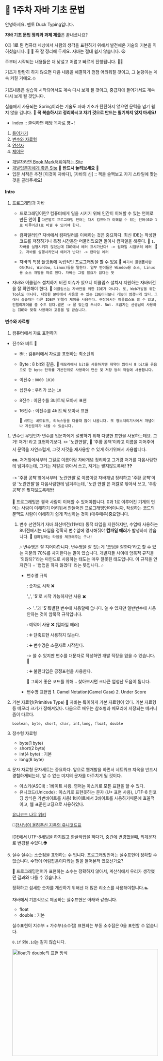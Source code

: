 # :ledger: 1주차 자바 기초 문법
안녕하세요. 멘토 Duck Typing입니다.

**자바 기초 문법 정리와 과제 제출**은 끝내셨나요?

0과 1로 된 컴퓨터 세상에서 사람의 생각을 표현하기 위해서 발전해온 기술의 기본을 익히셨습니다. :clap: :clap:
꼭 잘 정리해 두세요. 자바는 절대 쉽지 않습니다. :tired_face:

 주부터 시작되는 내용들은 더 낯설고 어렵고 빠르게 진행됩니다. :car::dash:



기초가 탄탄히 하지 않으면 다음 내용을 해결하기 점점 어려워질 것이고, 그 눈덩이는 계속 커질 거예요.:snowman:

기초내용은 실습이 시작되어서도 계속 다시 보게 될 것이고, 중급자에 들어가서도 계속 다시 보게 될 것입니다.



실습에서 사용되는 Spring이라는 기술도 자바 기초가 탄탄하지 않으면 문턱을 넘기 쉽지 않을 겁니다. :blue_book: **꼭 복습하시고 정리하시고 자기 것으로 만드는 필기까지 잊지 마세요!**

- Index :: 클릭하면 해당 목차로 뿅~!
1. [들어가기](#intro)
2. [변수와 자료형](#변수와-자료형)
3. [연산자](#연산자)
4. [제어문](#제어문)

- [개발자라면 Book Mark해줘야하는 Site](#개북사)
- [개발입문자에게 좋은 Site](#개입사) :gem: **반드시 눌려보세요** :gem:
- 입문 서적은 추천 [이것이 자바다], [자바의 신] :: 책을 슬쩍보고 자기 스타일에 맞는 것을 골라주세요!

#### Intro
1. 프로그래밍과 자바
    - 프로그래밍이란?
    컴퓨터에게 일을 시키기 위해 인간이 이해할 수 있는 언어로 만든 언어
    :taxi: ```다른말로 프로그래밍 언어는 다시 컴퓨터가 이해할 수 있는 언어(0과 1로 이루어진)로 바뀔 수 있어야 한다.```

    - 컴파일러란? 
    자바에서 컴파일러를 이해하는 것은 중요하다. 최신 IDE는 작성한 코드를 저장하거나 특정 시간동안 머물러있으면 알아사 컴파일을 해준다.
    :taxi: ```1. 자바를 실행시키지 않았는데 IDE에서 에러 표시가난다! -> 컴파일 시점부터 에러 ```
    :taxi: ```2. 자바를 실행시키면서 에러가 난다! -> 런타임 에러```

    - 자바의 특징
        플랫폼에 독립적인 프로그래밍을 할 수 있음
        :memo: ```여기서 플랫폼이란 OS(Mac, Window, Linux)등을 말한다. 일부 언어들은 Window용 소스, Linux용 소스 개발을 따로 했다. 자바는 그럴 필요가 없다는 뜻```
        
- 자바와 이클립스 설치하기
  버전 이슈가 있으니 이클립스 설치시 지원하는 자바버전을 잘 확인해야 한다.
  :taxi: ```이클립스는 자바만을 위한 IDE가 아니다. 또, Web개발을 위한 Tool도 아니다. 다양한 분야에서 사용할 수 있는 IDE이다보니 기능이 엄청나게 많다.```
  ```그래서 실습때는 다른 IDE인 인텔리 제이를 사용한다. 현장에서는 이클립스도 쓸 수 있고, 인텔리제이를 쓸 수도 있다.결론 -> 잘 맞는걸 쓰시오. But. 초급자는 선생님이 사용하는 IDE와 맞춰 사용해야 고통을 덜 받습니다.```

#### 변수와 자료형
1. 컴퓨터에서 자료 표현하기
- 진수와 비트 :musical_note:
  - Bit : 컴퓨터에서 자료를 표현하는 최소단위
  - Byte : 8 bit와 같음.
    :memo: ```메모리에서 bit를 사용하기엔 제약아 많아서 8 bit를 묶음으로 한 byte 단위를 기본단위로 사용하여 연산 및 저장 등의 작업에 사용합니다.```
  - 이진수 : ```0000 1010```
  - 십진수 : 우리가 쓰는 ```10```
  - 8진수 : 이진수를 3비트씩 모아서 표현
  - 16진수 : 이진수를 4비트씩 모아서 표현
 
    :memo: ```비트는 네트워크, 리눅스등을 다룰때 많이 나옵니다. 또 정보처리기사에서 개념이나 계산문제가 나올 수 있습니다.```

1. 변수란 무엇인가
    변수를 입문자에게 설명하기 위해 다양한 표현을 사용하는데요. 
    그거! 저거! 라고 표현하기보다. :pencil2: '노란연필', :orange_book: '주황 공책'이라고 이름을 지어주어서 문맥을 자연스럽게, 그것 저것을 재사용할 수 있게 하기위해서 사용합니다.

    **ex.**
    저거앞에서부터 그걸로 이름이랑 자바개념 정리하고 그거랑 저거를 다음사람한테 넘겨주는데, 그거는 저칼로 깎아서 쓰고, 저거는 찢지않도록해! :question::question:


    -> '주황 공책'앞에서부터 '노란연필'로 이름이랑 자바개념 정리하고 '주황 공책'이랑 '노란연필'을 다음사람한테 넘겨주는데, '노란 연필'은 저칼로 깎아서 쓰고, '주황 공책'은 찢지않도록해!:exclamation::exclamation:

    :ant:
    프로그래밍은 결국 사람이 이해할 수 있어야합니다. 0과 1로 이루어진 기계의 언어는 사람이 이해하기 어려워서 만들어진 프로그래밍언어이니까, 작성하는 코드의 문맥도 사람이 이해하기 쉽게 작성하는 것이 (매우매우)중요합니다.

    1. 변수 선언하기
        자바 최신버전(11부터) 동적 타입을 지원하지만, 수업때 사용하는 8버전에서는 타입을 정확히 변수앞에 명시해줘야 **컴파일 에러**가 발생하지 않습니다.
        :memo: ```컴파일러는 타입을 체크해주는 구나!```

        :notes:
        변수명은 잘 지어야합니다. 변수명을 잘 짓는게 '코딩을 잘한다'라고 할 수 있는 지분의 70%를 차지한다는 말이 있습니다.
        개발자들 사이에 암묵적 규칙을 '외않되?'라는 마인드로 사용하는 태도는 매우 잘못된 태도입니다.
        이 규칙을 안지킨다 = '협업을 하지 않겠다' 라는 뜻입니다.
        :notes:
        - 변수명 규칙

            : 숫자로 시작 :x:

            '_', '$'로 시작 가능하지만 사용 :heavy_multiplication_x:
            
            -> '_'과 '\$'특별한 변수에 사용할때 씁니다. 쓸 수 있지만 일반변수에 사용안하는 것이 암묵적 규칙입니다.

            : 예약어 사용 :x: (컴파일 에러)

            : :heavy_plus_sign: 단축표현 사용하지 않는다.

            : :heavy_plus_sign: 변수명은 소문자로 시작한다.

            -> 쓸 수 있지만 변수를 대문자로 작성하면 개발 직장을 잃을 수 있습니다.:bow:

            : :heavy_plus_sign: 불린타입은 긍정표현을 사용한다.
            
            :large_blue_circle: 그외에 좋은 코드를 위해... 찾아보시면 크나큰 엄청난 도움이 됩니다.


        - 변수명 표현법 
                1. Camel Notation(Camel Case)
                2. Under Score

2. 기본 자료형(Primitive Type)
    :memo: 자바는 특이하게 기본 자료형이 있다.
    기본 자료형등 메모리 크기가 정해져있다.
    다음으로 배우는 참조형과 메모리에 저장되는 메커니즘이 다르다.

    ```boolean, byte, short, char, int,long, float, double```

3. 정수형 자료형
    - byte(1 byte)
    - short(2 byte)
    - int(4 byte) : 기본
    - long(8 byte)

4. 문자 자료형
    문자세트는 중요하다. 앞으로 웹개발을 하면서 네트워크 지옥을 반드시 경험하게되는데, 알 수 없는 미지의 문자를 마주치게 될 것이다.

    - 아스키(ASCII) : 1바이트 사용. 영어는 아스키로 모든 표현을 할 수 있다. 
    - 유니코드(Unicode) : 아스키로 표현못하는 문자 (U+ 표현 사용), UTF-8 인코딩 방식은 가변바이트를 사용! 1바이트에서 3바이트를 사용하기때문에 효율적이고, 웹 표준인코딩으로 사용하있다.

    [유니코드 나무 위키](https://namu.wiki/w/%EC%9C%A0%EB%8B%88%EC%BD%94%EB%93%9C)

    :white_medium_square:[강사님이 올려주신 지옥의 유니코드표](https://www.unicode.org/charts/PDF/UAC00.pdf)

    IDE에서 UTF-8세팅을 하지않고 한글작업을 하다가, 중간에 변경했을때, 외계문자로 변경될 수있다.:alien:

5. 실수
    실수는 소숫점을 표현하는 수 입니다.
    프로그래밍언어는 실수표현이 정확할 수 없습니다. 수학이 어림잡음이다라는 말을 들어본적 있으신가요?

    :memo: 프로그래밍언어가 표현하는 소수는 정확하지 않아서, 계산식에서 우리가 생각했던 결과와 다를 수 있습니다. 

    정확하고 섬세한 숫자를 계산하기 위해선 더 많은 리소스를 사용해야합니다.:swimmer:


    자바에서 기본적으로 제공하는 실수표현은 아래와 같습니다.
    
    - float
    - double : 기본
    
    실수표현이 지수부 + 가수부(소수점) 표현되는 부동 소수점은 0을 표현할 수 없습니다.

    ```0.1f``` 와```0.1d```는 같지 않습니다.

    <img src="./image/실수표현.png" width="100%" height="30%" display="inline-block" alt="float과 double의 표현 방식"/>

        0.1f == 0.100000001490116119384765625

        0.1d == 0.1000000000000000055511151231257827021181583404541015625

    0.1f == 0.1d // 항상 false

6. 논리 자료형
true : 참, false: 거짓으로 boolean 타입이로 사용합니다.

7. 상수
상수 표현식도 많이 사용합니다. 변하지 않는 값을 표현할 때 사용합니다.

:notes: 입문자들은 상수와 변수의 차이를 헷갈려하시는데요. 변수는 중간에 값이 바뀌어도 되지만, 상수는 변경하지 않는 표현에 사용합니다. 그래서, 상수 변수명을 지을때, 전체 대문자를 사용합니다.

-> 암묵적 규칙입니다.

ex. 
```final int PI = 3.14; int a = 1;```

```
final String PAGE_PREFIX = "PAGE"; 
String currentPage = "1";
System.out.println(PAGE_PREFIX+currentPage);
...
currentPage = "2";
System.out.println(PAGE_PREFIX+currentPage);
```

8. 리터럴
   리터럴은 값을 손수표현한 것을 의미합니다.

   보통 값을 변수로 받아서, 그 변수를 처리하는 일이 많지만,
   직접 값을 코드에 작성할 때가 있는데요.

   ```final int PI = 3.14; int a = 1;```

   위 코드에서3.14, 1 이 리터럴입니다.
   리터럴은 정수는 int, 실수는 double을 기본으로 JVM 메모리에서 상수 풀이라는 곳에 저장되어 JVM이 캐싱해서 알아서 최적화해주어 사용됩니다.

   :memo: 자꾸 메모리~ JVM~ 하니까 궁금하시다구요? 
   :airplane: [JVM이 Java 코드를 실핸하는 방법 참고자료](./../../JavaStudy-WhiteShip/Week1-JVM-HowToRunJavaCode/README.md)

9.  형 변환
    다른 자료형의 변수에 값이 대입될 때 반드시 에러가 나는 건 아닙니다.

    꼼꼼히 공부하신분들은 어? 이게 왜 에러가 안나지? 라고 생각할 수 있는 부분이 있을 겁니다.

    바로 '묵시적 형 변환'이 일어나기 때문인데요.

    primitive type에서 묵시적 형 변환은 타입별 정해진 데이터 크기가 작은것에서 큰것에 대입될 때, 일어납니다.

    큰거에서 작은걸로는 안되냐구요?

    '명시적 형 변환'을 사용해서 데이터 크기가 큰 primitive type값을 데이터 크기가 작은 값으로 대입할 때 명시적으로 선언할 수 있습니다.

    이때! 데이터 크기가 작아지면서 비트가 짤립니다.
    비트가 잘리면서 자료손실이 발생하고, 원치않는 결과가 나올 수 있습니다.

#### 연산자

- 대입, 부호, 산술, 복합대입, 증감 연산자
- 관계, 논리, 조건, 비트 연산자

연산자는 사실. 전부 손으로 코딩해보는게 최고입니다.

:computer: 백문이 불여 1타!

#### 제어문
    제어문을 배운다는 것은 이제 여러분은 코드에서 논리적인 흐름을 잡는다는 말입니다.

    제어문을 잘 사용해야 자신이 원하는 알고리즘을 짤 수 있습니다.

- if 문  : 조건 비교
- switch - case 문 :: 값에 따른 수행 결과가 달라지는 경우
- while 문, do-while 문 :: 반복의 횟수를 미리 알 수 없을때
- for문, 중첩 반복문 :: 반복의 횟수를 알고있을 때
- break, continue 문 :: 블록의 흐름 제어


##### 개북사
- [오라클 JDK8 설치](https://docs.oracle.com/javase/8/docs/technotes/guides/install/install_overview.html)
- [오라클 Java Tutorials](https://docs.oracle.com/javase/tutorial/)

##### 개입사
- [생활코딩](https://opentutorials.org/course/3930)
  : 언어 > JAVA1
  : WEB :: 틈틈히 읽어 두시면 실습때 큰 도움됩니다.
  : :gem: **프로젝트 관리 > Git**
  :: 여러분이 작성한 소스를 공유하거나, 소스를 관리할때 어떻게 하실 건가요? 복붙?
  :gem:요즘은 업무에서만 코드를 공유하고 작업하지 않습니다. 인터넷을 통해 전세계 모든 개발자와 코드로 소통할 수 있는 방법이 여기있습니다. 업무에서는 사실상 표준으로 사용되는 Git사용법을 익히시고, GitHub통해 코드를 관리 및 공유해보세요!
  앞으로 진행되는 길고 복잡한 코드를 멘토에게 질문할때 효과적으로 공유할 수 있고, GitHub자체가 이력서에 작성할 수 있는 자료가 된다는 점 알고계신가요? 개발자 채용공고에 언어는 다양하게 뽑아도 Git은 천하 통일로 요구하고 있습니다!
  사실 여러분이 개발자로 일하려면 자바만큼 필수라고 강력하게 말할 수 있습니다.

- 추가 자료 :: 업데이트가 늦을 수 있습니다.:beginner:
  :airplane: [JVM이 Java 코드를 실핸하는 방법 참고자료](./../../JavaStudy-WhiteShip/Week1-JVM-HowToRunJavaCode/README.md)

  :airplane: [Java 데이터 타입과 변수, 배열](./../../JavaStudy-WhiteShip/Week2-Java-DataType-Variable-Array/README.md)

  :airplane: [Java 연산자](./../../JavaStudy-WhiteShip/Week3-Java-Operator/README.md)

  :airplane: [Java 제어문](./../../JavaStudy-WhiteShip/Week4-Controll/README.md)
